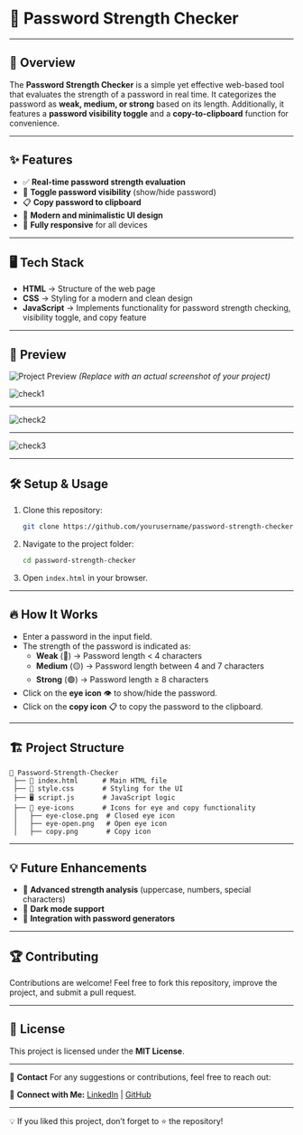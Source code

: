 # 🔐 Password Strength Checker

---

## 🚀 Overview
The **Password Strength Checker** is a simple yet effective web-based tool that evaluates the strength of a password in real time. It categorizes the password as **weak, medium, or strong** based on its length. Additionally, it features a **password visibility toggle** and a **copy-to-clipboard** function for convenience.

---


## ✨ Features
- ✅ **Real-time password strength evaluation**
- 👀 **Toggle password visibility** (show/hide password)
- 📋 **Copy password to clipboard**
- 🎨 **Modern and minimalistic UI design**
- 📱 **Fully responsive** for all devices

---

## 🖥️ Tech Stack
- **HTML** → Structure of the web page
- **CSS** → Styling for a modern and clean design
- **JavaScript** → Implements functionality for password strength checking, visibility toggle, and copy feature

---

## 📸 Preview
![Project Preview](preview.png) *(Replace with an actual screenshot of your project)*

![check1](https://github.com/user-attachments/assets/1679abe7-5407-45f6-839f-ed96e79fea41)

---
![check2](https://github.com/user-attachments/assets/13b0646e-799a-4782-9cc1-d3369c2baef8)

---
![check3](https://github.com/user-attachments/assets/b2ac1ebf-dc00-4587-ba4c-2065a4ac71c3)

---

## 🛠️ Setup & Usage

1. Clone this repository:
   ```bash
   git clone https://github.com/yourusername/password-strength-checker.git
   ```
2. Navigate to the project folder:
   ```bash
   cd password-strength-checker
   ```
3. Open `index.html` in your browser.

---

## 🔥 How It Works
- Enter a password in the input field.
- The strength of the password is indicated as:
  - **Weak** (🔴) → Password length < 4 characters
  - **Medium** (🟡) → Password length between 4 and 7 characters
  - **Strong** (🟢) → Password length ≥ 8 characters
- Click on the **eye icon** 👁️ to show/hide the password.
- Click on the **copy icon** 📋 to copy the password to the clipboard.

---

## 🏗️ Project Structure
```
📂 Password-Strength-Checker
 ├── 📄 index.html      # Main HTML file
 ├── 🎨 style.css       # Styling for the UI
 ├── 🖥️ script.js       # JavaScript logic
 ├── 📂 eye-icons       # Icons for eye and copy functionality
 │   ├── eye-close.png  # Closed eye icon
 │   ├── eye-open.png   # Open eye icon
 │   ├── copy.png       # Copy icon
```

---

## 💡 Future Enhancements
- 🔐 **Advanced strength analysis** (uppercase, numbers, special characters)
- 🎨 **Dark mode support**
- 🚀 **Integration with password generators**

---

## 🏆 Contributing
Contributions are welcome! Feel free to fork this repository, improve the project, and submit a pull request.

---

## 📜 License
This project is licensed under the **MIT License**.

---

💬 **Contact**
For any suggestions or contributions, feel free to reach out:

🔗 **Connect with Me:** [LinkedIn](https://linkedin.com/in/curiouspranavthorat/) | [GitHub](https://github.com/PranavThorat1432)

---

💡 If you liked this project, don’t forget to ⭐ the repository!
